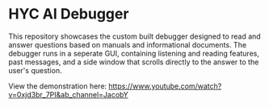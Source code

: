 # HYC AI Debugger

This repository showcases the custom built debugger designed to read and answer questions based on manuals and informational documents. The debugger runs in a seperate GUI, containing listening and reading features, past messages, and a side window that scrolls directly to the answer to the user's question.

View the demonstration here: https://www.youtube.com/watch?v=0xjd3br_7PI&ab_channel=JacobY
